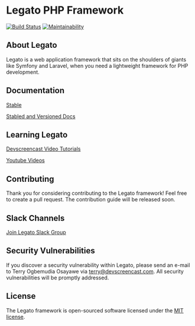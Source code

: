 # Legato PHP Framework
[![Build Status](https://travis-ci.org/terdia/legato.svg?branch=master)](https://travis-ci.org/terdia/legato)
[![Maintainability](https://api.codeclimate.com/v1/badges/43a822fd888750a58205/maintainability)](https://codeclimate.com/github/terdia/legato/maintainability)

## About Legato

Legato is a web application framework that sits on the shoulders of giants like Symfony and Laravel, when you need a lightweight framework for PHP development.

## Documentation

[Stable](http://bit.ly/2ke1fwh)

[Stabled and Versioned Docs](http://bit.ly/2IyIbaF)

## Learning Legato

[Devscreencast Video Tutorials](http://bit.ly/2rYoeyv)

[Youtube Videos](http://bit.ly/2rRANf8)

## Contributing

Thank you for considering contributing to the Legato framework! Feel free to create a pull request.
The contribution guide will be released soon.

## Slack Channels
[Join Legato Slack Group](https://join.slack.com/t/legatoframework/shared_invite/enQtMzczODM4MTUyODcxLTZhOTc1YjA4YWE5OGZkMDFhN2U3OGRmOThmNWJkZjBlYTE4M2U2MDcwNDBhNTdhMWU0NjA4MjEwODY4MGIyMjk)

## Security Vulnerabilities

If you discover a security vulnerability within Legato,
please send an e-mail to Terry Ogbemudia Osayawe
via [terry@devscreencast.com](mailto:terry@devscreencast.com).
All security vulnerabilities will be promptly addressed.

## License

The Legato framework is open-sourced software
licensed under the [MIT license](https://opensource.org/licenses/MIT).
